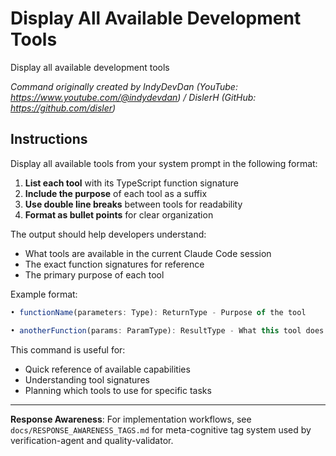 # Display All Available Development Tools

Display all available development tools

*Command originally created by IndyDevDan (YouTube: https://www.youtube.com/@indydevdan) / DislerH (GitHub: https://github.com/disler)*

## Instructions

Display all available tools from your system prompt in the following format:

1. **List each tool** with its TypeScript function signature
2. **Include the purpose** of each tool as a suffix
3. **Use double line breaks** between tools for readability
4. **Format as bullet points** for clear organization

The output should help developers understand:
- What tools are available in the current Claude Code session
- The exact function signatures for reference
- The primary purpose of each tool

Example format:
```typescript
• functionName(parameters: Type): ReturnType - Purpose of the tool

• anotherFunction(params: ParamType): ResultType - What this tool does
```

This command is useful for:
- Quick reference of available capabilities
- Understanding tool signatures
- Planning which tools to use for specific tasks
---

**Response Awareness**: For implementation workflows, see `docs/RESPONSE_AWARENESS_TAGS.md` for meta-cognitive tag system used by verification-agent and quality-validator.
